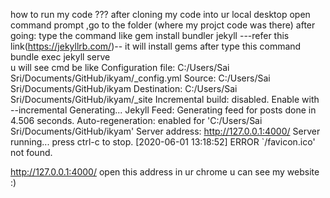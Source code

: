 how to run my code ???
after cloning my code into ur local desktop
open command prompt ,go to the folder (where my projct code was there)
after going: type the command like
gem install bundler jekyll       ---refer this link(https://jekyllrb.com/)--
it will install gems 
after type this command 
bundle exec jekyll serve  
u will see cmd be like
Configuration file: C:/Users/Sai Sri/Documents/GitHub/ikyam/_config.yml
            Source: C:/Users/Sai Sri/Documents/GitHub/ikyam
       Destination: C:/Users/Sai Sri/Documents/GitHub/ikyam/_site
 Incremental build: disabled. Enable with --incremental
      Generating...
       Jekyll Feed: Generating feed for posts
                    done in 4.506 seconds.
 Auto-regeneration: enabled for 'C:/Users/Sai Sri/Documents/GitHub/ikyam'
    Server address: http://127.0.0.1:4000/
  Server running... press ctrl-c to stop.
[2020-06-01 13:18:52] ERROR `/favicon.ico' not found.

http://127.0.0.1:4000/ open this address in ur chrome
u can see my website :)
